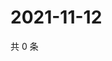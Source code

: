 # 2021-11-12

共 0 条

<!-- BEGIN WEIBO -->
<!-- 最后更新时间 Fri Nov 12 2021 09:57:44 GMT+0800 (China Standard Time) -->

<!-- END WEIBO -->
